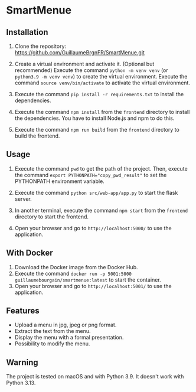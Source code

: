 # SmartMenue

## Installation
1. Clone the repository: https://github.com/GuillaumeBrgnFR/SmartMenue.git

2. Create a virtual environment and activate it. (Optional but recommended)
Execute the command `python -m venv venv` (or `python3.9 -m venv venv`) to create the virtual environment.
Execute the command `source venv/bin/activate` to activate the virtual environment.

3. Execute the command `pip install -r requirements.txt` to install the dependencies.

4. Execute the command `npm install` from the `frontend` directory to install the dependencies.
You have to install Node.js and npm to do this.

5. Execute the command `npm run build` from the `frontend` directory to build the frontend.


## Usage
1. Execute the command `pwd` to get the path of the project. Then, execute the command `export PYTHONPATH="copy_pwd_result"` to set the PYTHONPATH environment variable.

2. Execute the command `python src/web-app/app.py` to start the flask server.

3. In another terminal, execute the command `npm start` from the `frontend` directory to start the frontend.

4. Open your browser and go to `http://localhost:5000/` to use the application.


## With Docker
1. Download the Docker image from the Docker Hub.
2. Execute the command `docker run -p 5001:5000 guillaumebourgain/smartmenue:latest` to start the container.
3. Open your browser and go to `http://localhost:5001/` to use the application.


## Features
- Upload a menu in jpg, jpeg or png format.
- Extract the text from the menu.
- Display the menu with a formal presentation.
- Possibility to modify the menu.


## Warning
The project is tested on macOS and with Python 3.9. It doesn't work with Python 3.13. 
